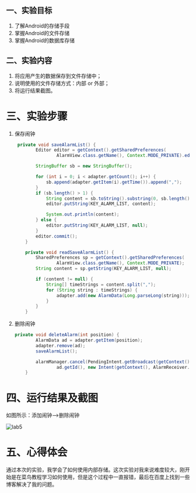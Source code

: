## 一、实验目标

1. 了解Android的存储手段
2. 掌握Android的文件存储
3. 掌握Android的数据库存储

## 二、实验内容

1. 将应用产生的数据保存到文件存储中；
2. 说明使用的文件存储方式：内部 or 外部；
3. 将运行结果截图。

# 三、实验步骤

1. 保存闹钟

   ```java
    private void saveAlarmList() {
           Editor editor = getContext().getSharedPreferences(
                   AlarmView.class.getName(), Context.MODE_PRIVATE).edit();
   
           StringBuffer sb = new StringBuffer();
   
           for (int i = 0; i < adapter.getCount(); i++) {
               sb.append(adapter.getItem(i).getTime()).append(",");
           }
           if (sb.length() > 1) {
               String content = sb.toString().substring(0, sb.length() - 1);
               editor.putString(KEY_ALARM_LIST, content);
   
               System.out.println(content);
           } else {
               editor.putString(KEY_ALARM_LIST, null);
           }
           editor.commit();
       }
   
       private void readSaveAlarmList() {
           SharedPreferences sp = getContext().getSharedPreferences(
                   AlarmView.class.getName(), Context.MODE_PRIVATE);
           String content = sp.getString(KEY_ALARM_LIST, null);
   
           if (content != null) {
               String[] timeStrings = content.split(",");
               for (String string : timeStrings) {
                   adapter.add(new AlarmData(Long.parseLong(string)));
               }
           }
       }
   ```

2. 删除闹钟

   ```java
   private void deleteAlarm(int position) {
           AlarmData ad = adapter.getItem(position);
           adapter.remove(ad);
           saveAlarmList();
   
           alarmManager.cancel(PendingIntent.getBroadcast(getContext(),
                   ad.getId(), new Intent(getContext(), AlarmReceiver.class), 0));
       }
   ```

# 四、运行结果及截图

如图所示：添加闹钟-->删除闹钟

![lab5](https://github.com/BBsan13/android-labs-2020/blob/master/students/net1814080903139/lab5.PNG)



# 五、心得体会

​	通过本次的实验，我学会了如何使用内部存储。这次实验对我来说难度较大，刚开始是在菜鸟教程学习如何使用，但是这个过程中一直报错，最后在百度上找到一些博客解决了我的问题。
